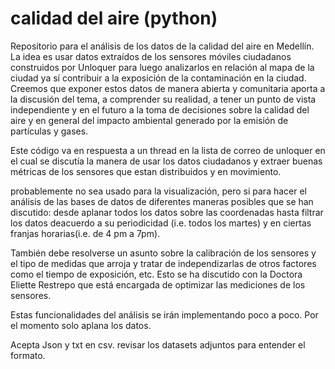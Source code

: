 # calidad del aire (python)
Repositorio para el análisis de los datos de la calidad del aire en Medellín.
La idea es usar datos extraídos de los sensores móviles ciudadanos construidos por Unloquer para luego analizarlos en relación al mapa de la ciudad ya sí contribuir a la exposición de la contaminación en la ciudad. Creemos que exponer estos datos de manera abierta y comunitaria aporta a la discusión del tema, a comprender su realidad, a tener un punto de vista independiente y en el futuro a la toma de decisiones sobre la calidad del aire y en general del impacto ambiental generado por la emisión de partículas y gases.

Este código va en respuesta a un thread en la lista de correo de unloquer en el cual se discutía la manera de usar los datos ciudadanos y extraer buenas métricas de los sensores que estan distribuidos y en movimiento.

probablemente no sea usado para la visualización, pero si para hacer el análisis de las bases de datos de diferentes maneras posibles que se han discutido: desde aplanar todos los datos sobre las coordenadas hasta filtrar los datos deacuerdo a su periodicidad (i.e. todos los martes) y en ciertas franjas horarias(i.e. de 4 pm a 7pm).

También debe resolverse un asunto sobre la calibración de los sensores y el tipo de medidas que arroja y tratar de independizarlas de otros factores como el tiempo de exposición, etc. Esto se ha discutido con la Doctora Eliette Restrepo que está encargada de optimizar las mediciones de los sensores.

Estas funcionalidades del análisis se irán implementando poco a poco. Por el momento solo aplana los datos.

Acepta Json y txt en csv. revisar los datasets adjuntos para entender el formato.
